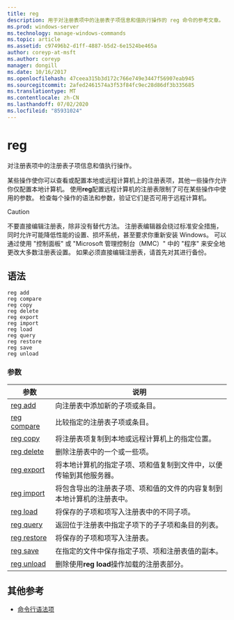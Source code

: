 ```yaml
---
title: reg
description: 用于对注册表项中的注册表子项信息和值执行操作的 reg 命令的参考文章。
ms.prod: windows-server
ms.technology: manage-windows-commands
ms.topic: article
ms.assetid: c97496b2-d1ff-4887-b5d2-6e1524be465a
author: coreyp-at-msft
ms.author: coreyp
manager: dongill
ms.date: 10/16/2017
ms.openlocfilehash: 47ceea315b3d172c766e749e3447f56907eab945
ms.sourcegitcommit: 2afed2461574a3f53f84fc9ec28d86df3b335685
ms.translationtype: MT
ms.contentlocale: zh-CN
ms.lasthandoff: 07/02/2020
ms.locfileid: "85931024"
---
```

# <a name="reg"></a>reg

对注册表项中的注册表子项信息和值执行操作。

某些操作使你可以查看或配置本地或远程计算机上的注册表项，其他一些操作允许你仅配置本地计算机。 使用**reg**配置远程计算机的注册表限制了可在某些操作中使用的参数。 检查每个操作的语法和参数，验证它们是否可用于远程计算机。

> [!CAUTION]
> 不要直接编辑注册表，除非没有替代方法。 注册表编辑器会绕过标准安全措施，同时允许可能降低性能的设置、损坏系统，甚至要求你重新安装 Windows。 可以通过使用 "控制面板" 或 "Microsoft 管理控制台（MMC）" 中的 "程序" 来安全地更改大多数注册表设置。 如果必须直接编辑注册表，请首先对其进行备份。

## <a name="syntax"></a>语法

```
reg add
reg compare
reg copy
reg delete
reg export
reg import
reg load
reg query
reg restore
reg save
reg unload
```

### <a name="parameters"></a>参数

| 参数 | 说明 |
|--|--|
| [reg add](reg-add.md) | 向注册表中添加新的子项或条目。 |
| [reg compare](reg-compare.md) | 比较指定的注册表子项或条目。 |
| [reg copy](reg-copy.md) | 将注册表项复制到本地或远程计算机上的指定位置。 |
| [reg delete](reg-delete.md) | 删除注册表中的一个或一些项。 |
| [reg export](reg-export.md) | 将本地计算机的指定子项、项和值复制到文件中，以便传输到其他服务器。 |
| [reg import](reg-import.md) | 将包含导出的注册表子项、项和值的文件的内容复制到本地计算机的注册表中。 |
| [reg load](reg-load.md) | 将保存的子项和项写入注册表中的不同子项。 |
| [reg query](reg-query.md) | 返回位于注册表中指定子项下的子子项和条目的列表。 |
| [reg restore](reg-restore.md) | 将保存的子项和项写入注册表。 |
| [reg save](reg-save.md) | 在指定的文件中保存指定子项、项和注册表值的副本。 |
| [reg unload](reg-unload.md) | 删除使用**reg load**操作加载的注册表部分。 |

## <a name="additional-references"></a>其他参考

- [命令行语法项](command-line-syntax-key.md)
